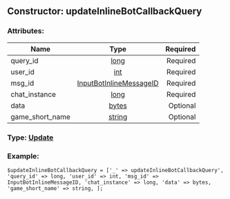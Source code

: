 ## Constructor: updateInlineBotCallbackQuery  

### Attributes:

| Name     |    Type       | Required |
|----------|:-------------:|---------:|
|query\_id|[long](../types/long.md) | Required|
|user\_id|[int](../types/int.md) | Required|
|msg\_id|[InputBotInlineMessageID](../types/InputBotInlineMessageID.md) | Required|
|chat\_instance|[long](../types/long.md) | Required|
|data|[bytes](../types/bytes.md) | Optional|
|game\_short\_name|[string](../types/string.md) | Optional|



### Type: [Update](../types/Update.md)


### Example:

```
$updateInlineBotCallbackQuery = ['_' => updateInlineBotCallbackQuery', 'query_id' => long, 'user_id' => int, 'msg_id' => InputBotInlineMessageID, 'chat_instance' => long, 'data' => bytes, 'game_short_name' => string, ];
```
